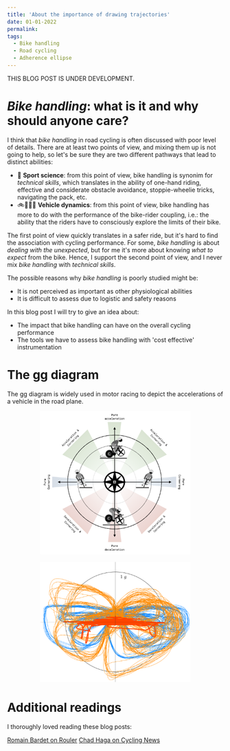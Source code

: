 ```yaml
---
title: 'About the importance of drawing trajectories'
date: 01-01-2022
permalink: 
tags:
  - Bike handling
  - Road cycling
  - Adherence ellipse
---
```


THIS BLOG POST IS UNDER DEVELOPMENT. 

# *Bike handling*: what is it and why should anyone care?

I think that *bike handling* in road cycling is often discussed with poor level of details. There are at least two points of view, and mixing them up is not going to help, so let's be sure they are two different pathways that lead to distinct abilities:

* 🚴 __Sport science__: from this point of view, bike handling is synonim for *technical skills*, which translates in the ability of one-hand riding, effective and considerate obstacle avoidance, stoppie-wheelie tricks, navigating the pack, etc. 
* 🚲🧑‍🤝‍🧑 __Vehicle dynamics__: from this point of view, bike handling has more to do with the performance of the bike-rider coupling, i.e.: the ability that the riders have to consciously explore the limits of their bike.  

The first point of view quickly translates in a safer ride, but it's hard to find the association with cycling performance. For some, *bike handling* is about *dealing with the unexpected*, but for me it's more about knowing *what to expect* from the bike. Hence, I support the second point of view, and I never mix *bike handling* with *technical skills*.  

The possible reasons why *bike handling* is poorly studied might be: 

* It is not perceived as important as other physiological abilities
* It is difficult to assess due to logistic and safety reasons

In this blog post I will try to give an idea about:

* The impact that bike handling can have on the overall cycling performance
* The tools we have to assess bike handling with 'cost effective' instrumentation

# The gg diagram

The gg diagram is widely used in motor racing to depict the accelerations of a vehicle in the road plane.   

<p align="center">
<img src="../images/adherence_ellipse.png" alt="adherence_ellipse" width="350"/>
</p>
<p align="center">
<img src="../images/gg_plot.png" alt="gg_plot" width="350"/>
</p>

# Additional readings

I thoroughly loved reading these blog posts: 

[Romain Bardet on Rouler](https://www.rouleur.cc/blogs/the-rouleur-journal/romain-bardet-down-to-earth)
[Chad Haga on Cycling News](https://www.cyclingnews.com/blogs/chad-haga-1/chad-haga-blog-joy-relief-and-grief-in-verona/)